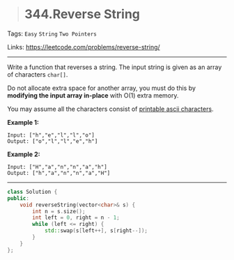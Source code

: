 > # 344.Reverse String

Tags: `Easy` `String` `Two Pointers`

Links: <https://leetcode.com/problems/reverse-string/>

-----

Write a function that reverses a string. The input string is given as an array of characters `char[]`.

Do not allocate extra space for another array, you must do this by **modifying the input array in-place** with O(1) extra memory.

You may assume all the characters consist of [printable ascii characters](https://en.wikipedia.org/wiki/ASCII#Printable_characters).

 

**Example 1:**

```
Input: ["h","e","l","l","o"]
Output: ["o","l","l","e","h"]
```

**Example 2:**

```
Input: ["H","a","n","n","a","h"]
Output: ["h","a","n","n","a","H"]
```

------

```c++
class Solution {
public:
    void reverseString(vector<char>& s) {
        int n = s.size();
        int left = 0, right = n - 1;
        while (left <= right) {
            std::swap(s[left++], s[right--]);
        }
    }
};
```

